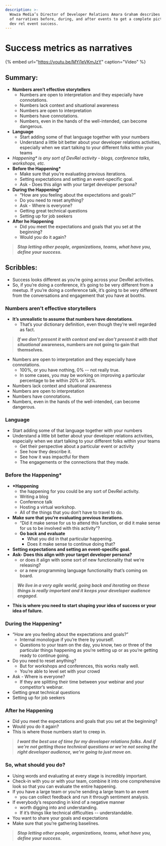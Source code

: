 ```yaml
---
description: >-
  Wowza Media’s Director of Developer Relations Amara Graham describes the use
  of narratives before, during, and after events to get a complete picture of
  dev rel event success.
---
```


# Success metrics as narratives



{% embed url="https://youtu.be/MYi1eVKmJzY" caption="Video" %}

## Summary:

* **Numbers aren’t effective storytellers**
  * Numbers are open to interpretation and they especially have connotations.
  * Numbers lack context and situational awareness
  * Numbers are open to interpretation
  * Numbers have connotations.
  * Numbers, even in the hands of the well-intended, can become dangerous. 
* **Language**
  * Start adding some of that language together with your numbers 
  * Understand a little bit better about your developer relations activities, especially when we start talking to your different folks within your teams
* _Happening\* is any sort of DevRel activity - blogs, conference talks, workshops, etc._
* **Before the Happening\*** 
  * Make sure that you’re evaluating previous iterations. 
  * Setting expectations and setting an event-specific goal. 
  * Ask - Does this align with your target developer persona?
* **During the Happening\***
  * “How are you feeling about the expectations and goals?” 
  * Do you need to reset anything? 
  * Ask - Where is everyone? 
  * Getting great technical questions
  * Setting up for job seekers 
* **After he Happening**
  * Did you meet the expectations and goals that you set at the beginning?
  * Would you do it again?

> _**Stop letting other people, organizations, teams, what have you, define your success.**_

## Scribbles:

* Success looks different as you’re going across your DevRel activities.
* So, if you’re doing a conference, it’s going to be very different from a meetup. If you’re doing a conference talk, it’s going to be very different from the conversations and engagement that you have at booths. 

### Numbers aren’t effective storytellers

* **It’s unrealistic to assume that numbers have denotations**.
  * That’s your dictionary definition, even though they’re well regarded as fact.

> _**If we don’t present it with context and we don’t present it with that situational**_ **awareness, numbers are not going to gain that themselves.**

* Numbers are open to interpretation and they especially have connotations.
  * 100%, or you have nothing, 0% -- not really true. 
  * In some cases, you may be working on improving a particular percentage to be within 20% or 30%. 
* Numbers lack context and situational awareness
* Numbers are open to interpretation
* Numbers have connotations.
* Numbers, even in the hands of the well-intended, can become dangerous. 

### Language

* Start adding some of that language together with your numbers 
* Understand a little bit better about your developer relations activities, especially when we start talking to your different folks within your teams
  * Get their perspective about a particular event or activity
  * See how they describe it.
  * See how it was impactful for them 
  * The engagements or the connections that they made.



### Before the Happening\* 

* **\*Happening** 
  * the happening for you could be any sort of DevRel activity. 
  * Writing a blog
  * Conference talk
  * Hosting a virtual workshop. 
  * All of the things that you don’t have to travel to do.
* **Make sure that you’re evaluating previous iterations.** 
  * “Did it make sense for us to attend this function, or did it make sense for us to be involved with this activity”?
  * **Go back and evaluate** 
    * What you did in that particular happening. 
    * Does it make sense to continue doing that? 
* **Setting expectations and setting an event-specific goal.** 
* **Ask-  Does this align with your target developer persona?**
  *  or does it align with some sort of new functionality that we’re releasing?
  *  or a new programming language functionality that’s coming on board.

> _**We live in a very agile world, going back and iterating on these things is really important and it keeps your developer audience engaged.**_

* **This is where you need to start shaping your idea of success or your idea of failure.**

### 

### During the Happening\*

* “How are you feeling about the expectations and goals?” 
  * Internal monologue if you’re there by yourself. 
  * Questions to your team on the day, you know, two or three of the particular things happening as you’re setting up or as you’re getting ready to continue going.
* Do you need to reset anything? 
  * But for workshops and conferences, this works really well.
  * You’re able to level set with your crowd
* Ask - Where is everyone? 
  * If they are splitting their time between your webinar and your competitor’s webinar.
* Getting great technical questions
* Setting up for job seekers 

### After he Happening

* Did you meet the expectations and goals that you set at the beginning?
* Would you do it again?
* This is where those numbers start to creep in. 

> _**I want the best use of time for my developer relations folks. And if we’re not getting those technical questions or we’re not seeing the right developer audience, we’re going to just move on.**_



### So, what should you do?

* Using words and evaluating at every stage is incredibly important. 
* Check-in with you or with your team, combine it into one comprehensive look so that you can evaluate the entire happening.
* If you have a large team or you’re sending a large team to an event 
  * you can collect feedback and run it through sentiment analysis.
* If everybody’s responding in kind of a negative manner  
  * worth digging into and understanding.
  * If it’s things like technical difficulties -- understandable. 
* You want to share your goals and expectations 
* Make sure that you’re gathering baselines.

> _**Stop letting other people, organizations, teams, what have you, define your success.**_

